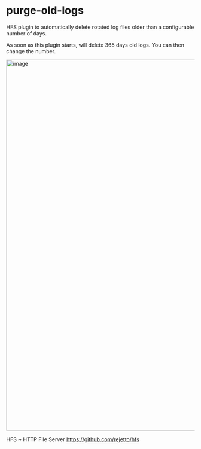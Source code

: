 # purge-old-logs

HFS plugin to automatically delete rotated log files older than a configurable number of days.

As soon as this plugin starts, will delete 365 days old logs. You can then change the number.

<img width="992" alt="image" src="https://github.com/user-attachments/assets/9104ee74-89e7-4563-b813-9ab1019e55f8" />

HFS ~ HTTP File Server https://github.com/rejetto/hfs
